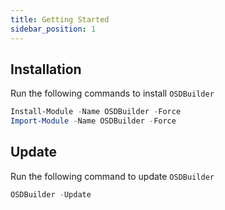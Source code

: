 ```yaml
---
title: Getting Started
sidebar_position: 1
---
```


## Installation

Run the following commands to install `OSDBuilder`

```powershell
Install-Module -Name OSDBuilder -Force
Import-Module -Name OSDBuilder -Force
```

## Update

Run the following command to update `OSDBuilder`

```powershell
OSDBuilder -Update
```

